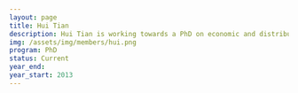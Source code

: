 ```yaml
---
layout: page
title: Hui Tian
description: Hui Tian is working towards a PhD on economic and distributed model predictive controllers with applications in the pulp and paper industry.
img: /assets/img/members/hui.png
program: PhD
status: Current
year_end:
year_start: 2013
---
```


<img class="profile_img" src="{{ page.img | prepend: site.baseurl | prepend: site.url }}" alt=""/>